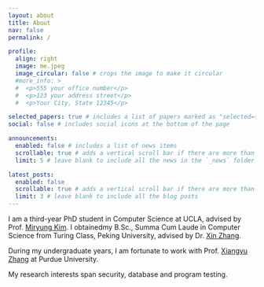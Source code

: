 ```yaml
---
layout: about
title: About
nav: false
permalink: /

profile:
  align: right
  image: me.jpeg
  image_circular: false # crops the image to make it circular
  #more_info: >
  #  <p>555 your office number</p>
  #  <p>123 your address street</p>
  #  <p>Your City, State 12345</p>

selected_papers: true # includes a list of papers marked as "selected={true}"
social: false # includes social icons at the bottom of the page

announcements:
  enabled: false # includes a list of news items
  scrollable: true # adds a vertical scroll bar if there are more than 3 news items
  limit: 5 # leave blank to include all the news in the `_news` folder

latest_posts:
  enabled: false
  scrollable: true # adds a vertical scroll bar if there are more than 3 new posts items
  limit: 3 # leave blank to include all the blog posts
---
```


I am a third-year PhD student in Computer Science at UCLA, advised by Prof. [Miryung Kim](). 
I obtainedmy B.Sc., Summa Cum Laude in Computer Science from Turing Class, Peking University, advised by Dr. [Xin Zhang](https://xinpl.github.io/).

During my undergraduate years, I am fortunate to work with Prof. [Xiangyu Zhang]() at Purdue University.

My research interests span security, database and program testing.
